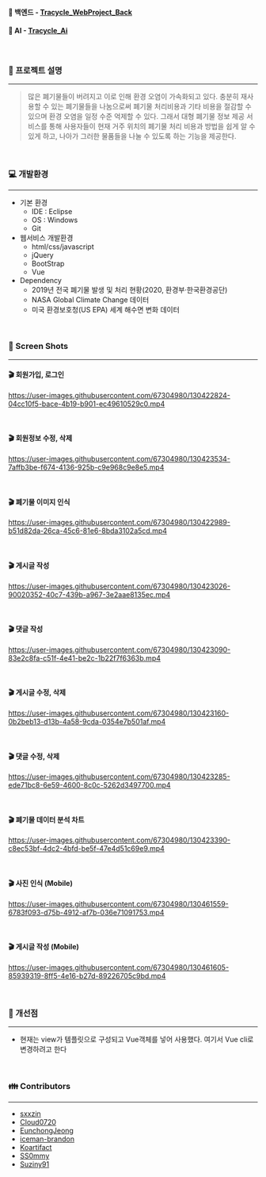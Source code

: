 #### :link: 백엔드 - [Tracycle_WebProject_Back](https://github.com/sxxzin/Tracycle_WebProject_Back)
#### :link: AI - [Tracycle_Ai](https://github.com/sxxzin/Tracycle_Ai)

<br>

### :memo: 프로젝트 설명
---
> 많은 폐기물들이 버려지고 이로 인해 환경 오염이 가속화되고 있다. 충분히 재사용할 수 있는 폐기물들을
> 나눔으로써 폐기물 처리비용과 기타 비용을 절감할 수 있으며 환경 오염을 일정 수준 억제할 수 있다. 그래서 
> 대형 폐기물 정보 제공 서비스를 통해 사용자들이 현재 거주 위치의 폐기물 처리 비용과 방법을 쉽게 알 수 있게 
> 하고, 나아가 그러한 물품들을 나눌 수 있도록 하는 기능을 제공한다.

<br>

### :computer: 개발환경
---
- 기본 환경 
  - IDE : Eclipse
  - OS : Windows
  - Git
- 웹서비스 개발환경
  - html/css/javascript
  - jQuery
  - BootStrap
  - Vue
- Dependency
  - 2019년 전국 폐기물 발생 및 처리 현황(2020, 환경부·한국환경공단)
  - NASA Global Climate Change 데이터
  - 미국 환경보호청(US EPA) 세계 해수면 변화 데이터

<br>

### :movie_camera: Screen Shots
---

#### :clapper: 회원가입, 로그인

https://user-images.githubusercontent.com/67304980/130422824-04cc10f5-bace-4b19-b901-ec49610529c0.mp4

<br>

#### :clapper: 회원정보 수정, 삭제

https://user-images.githubusercontent.com/67304980/130423534-7affb3be-f674-4136-925b-c9e968c9e8e5.mp4

<br>

#### :clapper: 폐기물 이미지 인식

https://user-images.githubusercontent.com/67304980/130422989-b51d82da-26ca-45c6-81e6-8bda3102a5cd.mp4

<br>

#### :clapper: 게시글 작성

https://user-images.githubusercontent.com/67304980/130423026-90020352-40c7-439b-a967-3e2aae8135ec.mp4

<br>

#### :clapper: 댓글 작성

https://user-images.githubusercontent.com/67304980/130423090-83e2c8fa-c51f-4e41-be2c-1b22f7f6363b.mp4

<br>

#### :clapper: 게시글 수정, 삭제

https://user-images.githubusercontent.com/67304980/130423160-0b2beb13-d13b-4a58-9cda-0354e7b501af.mp4

<br>

#### :clapper: 댓글 수정, 삭제

https://user-images.githubusercontent.com/67304980/130423285-ede71bc8-6e59-4600-8c0c-5262d3497700.mp4

<br>

#### :clapper: 폐기물 데이터 분석 차트

https://user-images.githubusercontent.com/67304980/130423390-c8ec53bf-4dc2-4bfd-be5f-47e4d51c69e9.mp4

<br>

#### :clapper: 사진 인식 (Mobile)

https://user-images.githubusercontent.com/67304980/130461559-6783f093-d75b-4912-af7b-036e71091753.mp4

<br>

#### :clapper: 게시글 작성 (Mobile)

https://user-images.githubusercontent.com/67304980/130461605-85939319-8ff5-4e16-b27d-89226705c9bd.mp4

<br>

### :notebook: 개선점
---
- 현재는 view가 템플릿으로 구성되고 Vue객체를 넣어 사용했다. 여기서 Vue cli로 변경하려고 한다

<br>
  
### :family: Contributors
--- 
- [sxxzin](https://github.com/sxxzin)
- [Cloud0720](https://github.com/Cloud0720)
- [EunchongJeong](https://github.com/EunchongJeong)
- [iceman-brandon](https://github.com/iceman-brandon)
- [Koartifact](https://github.com/Koartifact)
- [SS0mmy](https://github.com/SS0mmy)
- [Suziny91](https://github.com/Suziny91)

